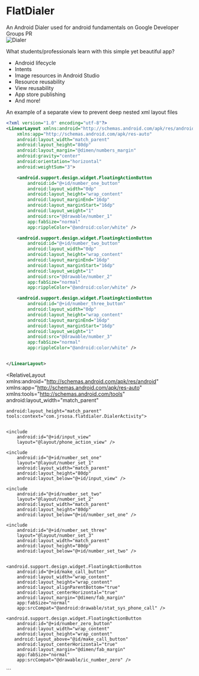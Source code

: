 # FlatDialer
An Android Dialer used for android fundamentals  on Google Developer Groups PR  
![Dialer](https://github.com/jrsosa/FlatDialer/blob/master/screenshots/screen_wide_1.jpg)  

What students/professionals learn with this simple yet beautiful app? 

* Android lifecycle
* Intents
* Image resources in Android Studio
* Resource reusability
* View reusability
* App store publishing
* And more!

An example of a separate view to prevent deep nested xml layout files  
```xml
<?xml version="1.0" encoding="utf-8"?>
<LinearLayout xmlns:android="http://schemas.android.com/apk/res/android"
    xmlns:app="http://schemas.android.com/apk/res-auto"
    android:layout_width="match_parent"
    android:layout_height="80dp"
    android:layout_margin="@dimen/numbers_margin"
    android:gravity="center"
    android:orientation="horizontal"
    android:weightSum="3">

    <android.support.design.widget.FloatingActionButton
        android:id="@+id/number_one_button"
        android:layout_width="0dp"
        android:layout_height="wrap_content"
        android:layout_marginEnd="16dp"
        android:layout_marginStart="16dp"
        android:layout_weight="1"
        android:src="@drawable/number_1"
        app:fabSize="normal"
        app:rippleColor="@android:color/white" />

    <android.support.design.widget.FloatingActionButton
        android:id="@+id/number_two_button"
        android:layout_width="0dp"
        android:layout_height="wrap_content"
        android:layout_marginEnd="16dp"
        android:layout_marginStart="16dp"
        android:layout_weight="1"
        android:src="@drawable/number_2"
        app:fabSize="normal"
        app:rippleColor="@android:color/white" />

    <android.support.design.widget.FloatingActionButton
        android:id="@+id/number_three_button"
        android:layout_width="0dp"
        android:layout_height="wrap_content"
        android:layout_marginEnd="16dp"
        android:layout_marginStart="16dp"
        android:layout_weight="1"
        android:src="@drawable/number_3"
        app:fabSize="normal"
        app:rippleColor="@android:color/white" />


</LinearLayout>
```  
<?xml version="1.0" encoding="utf-8"?>
<RelativeLayout xmlns:android="http://schemas.android.com/apk/res/android"
    xmlns:app="http://schemas.android.com/apk/res-auto"
    xmlns:tools="http://schemas.android.com/tools"
    android:layout_width="match_parent"

    android:layout_height="match_parent"
    tools:context="com.jrsosa.flatdialer.DialerActivity">


    <include
        android:id="@+id/input_view"
        layout="@layout/phone_action_view" />

    <include
        android:id="@+id/number_set_one"
        layout="@layout/number_set_1"
        android:layout_width="match_parent"
        android:layout_height="80dp"
        android:layout_below="@+id/input_view" />

    <include
        android:id="@+id/number_set_two"
        layout="@layout/number_set_2"
        android:layout_width="match_parent"
        android:layout_height="80dp"
        android:layout_below="@+id/number_set_one" />

    <include
        android:id="@+id/number_set_three"
        layout="@layout/number_set_3"
        android:layout_width="match_parent"
        android:layout_height="80dp"
        android:layout_below="@+id/number_set_two" />


    <android.support.design.widget.FloatingActionButton
        android:id="@+id/make_call_button"
        android:layout_width="wrap_content"
        android:layout_height="wrap_content"
        android:layout_alignParentBottom="true"
        android:layout_centerHorizontal="true"
        android:layout_margin="@dimen/fab_margin"
        app:fabSize="normal"
        app:srcCompat="@android:drawable/stat_sys_phone_call" />

    <android.support.design.widget.FloatingActionButton
        android:id="@+id/number_zero_button"
        android:layout_width="wrap_content"
        android:layout_height="wrap_content"
       android:layout_above="@id/make_call_button"
        android:layout_centerHorizontal="true"
        android:layout_margin="@dimen/fab_margin"
        app:fabSize="normal"
        app:srcCompat="@drawable/ic_number_zero" />


</RelativeLayout>
```  



